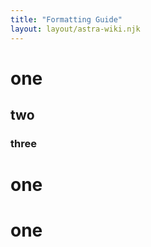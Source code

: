 ```yaml
---
title: "Formatting Guide"
layout: layout/astra-wiki.njk
---
```


# one

## two

### three

# one

# one
